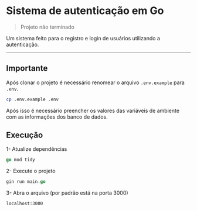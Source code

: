 # Sistema de autenticação em Go
> Projeto não terminado

Um sistema feito para o registro e login de usuários utilizando a autenticação.

---
## Importante
Após clonar o projeto é necessário renomear o arquivo `.env.example` para `.env`.

```bash
cp .env.example .env
```
Após isso é necessário preencher os valores das variáveis de ambiente com as informações dos banco de dados.

## Execução
1- Atualize dependências
```go
go mod tidy
```

2- Execute o projeto
```go
gin run main.go
```

3- Abra o arquivo (por padrão está na porta 3000)
```bash
localhost:3000
```
